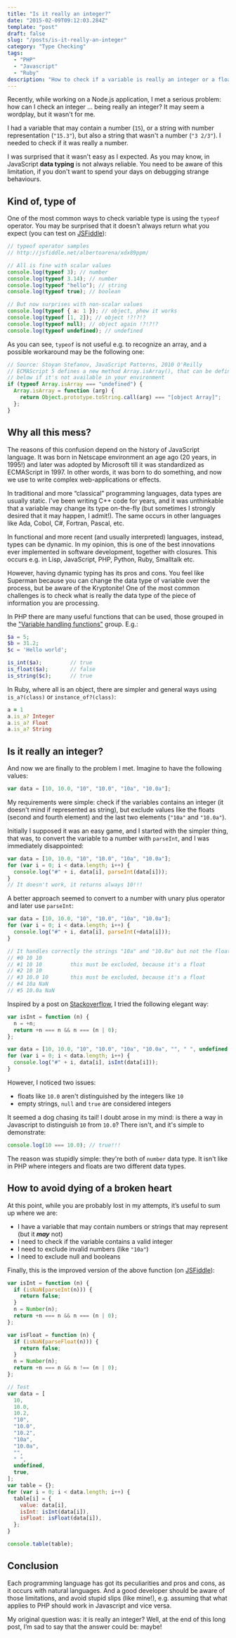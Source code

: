```yaml
---
title: "Is it really an integer?"
date: "2015-02-09T09:12:03.284Z"
template: "post"
draft: false
slug: "/posts/is-it-really-an-integer"
category: "Type Checking"
tags:
  - "PHP"
  - "Javascript"
  - "Ruby"
description: "How to check if a variable is really an integer or a float in Javascript, and some considerations on data types."
---
```


Recently, while working on a Node.js application, I met a serious problem: how can I check an integer … being really an
integer? It may seem a wordplay, but it wasn't for me.

I had a variable that may contain a number (`15`), or a string with number representation (`"15.3"`), but also a string
that wasn't a number (`"3 2/3"`). I needed to check if it was really a number.

I was surprised that it wasn't easy as I expected. As you may know, in JavaScript **data typing** is not always
reliable.
You need to be aware of this limitation, if you don't want to spend your days on debugging strange behaviours.

## Kind of, type of

One of the most common ways to check variable type is using the `typeof` operator. You may be surprised that it doesn't
always return what you expect (you can test on [JSFiddle](https://jsfiddle.net/albertoarena/xdx89ppm/)):

```javascript
// typeof operator samples
// http://jsfiddle.net/albertoarena/xdx89ppm/

// All is fine with scalar values
console.log(typeof 3); // number
console.log(typeof 3.14); // number
console.log(typeof "hello"); // string
console.log(typeof true); // boolean

// But now surprises with non-scalar values
console.log(typeof { a: 1 }); // object, phew it works
console.log(typeof [1, 2]); // object !?!?!?
console.log(typeof null); // object again !?!?!?
console.log(typeof undefined); // undefined
```

As you can see, `typeof` is not useful e.g. to recognize an array, and a possible workaround may be the following one:

```javascript
// Source: Stoyan Stefanov, JavaScript Patterns, 2010 O'Reilly
// ECMAScript 5 defines a new method Array.isArray(), that can be defined
// below if it's not available in your environment
if (typeof Array.isArray === "undefined") {
  Array.isArray = function (arg) {
    return Object.prototype.toString.call(arg) === "[object Array]";
  };
}
```

## Why all this mess?

The reasons of this confusion depend on the history of JavaScript language. It was born in Netscape environment an age
ago (20 years, in 1995!) and later was adopted by Microsoft till it was standardized as ECMAScript in 1997. In other
words, it was born to do something, and now we use to write complex web-applications or effects.

In traditional and more “classical” programming languages, data types are usually static. I've been writing C++ code for
years, and it was unthinkable that a variable may change its type on-the-fly (but sometimes I strongly desired that it
may happen, I admit!). The same occurs in other languages like Ada, Cobol, C#, Fortran, Pascal, etc.

In functional and more recent (and usually interpreted) languages, instead, types can be dynamic. In my opinion, this is
one of the best innovations ever implemented in software development, together with closures. This occurs e.g. in Lisp,
JavaScript, PHP, Python, Ruby, Smalltalk etc.

However, having dynamic typing has its pros and cons. You feel like Superman because you can change the data type of
variable over the process, but be aware of the Kryptonite! One of the most common challenges is to check what is really
the data type of the piece of information you are processing.

In PHP there are many useful functions that can be used, those grouped in
the ["Variable handling functions"](https://www.php.net/manual/en/ref.var.php) group. E.g.:

```php
$a = 5;
$b = 31.2;
$c = 'Hello world';

is_int($a);         // true
is_float($a);       // false
is_string($c);      // true
```

In Ruby, where all is an object, there are simpler and general ways using `is_a?(class)` or `instance_of?(class)`:

```ruby
a = 1
a.is_a? Integer
a.is_a? Float
a.is_a? String
```

## Is it really an integer?

And now we are finally to the problem I met. Imagine to have the following values:

```javascript
var data = [10, 10.0, "10", "10.0", "10a", "10.0a"];
```

My requirements were simple: check if the variables contains an integer (it doesn't mind if represented as string), but
exclude values like the floats (second and fourth element) and the last two elements (`"10a"` and `"10.0a"`).

Initially I supposed it was an easy game, and I started with the simpler thing, that was, to convert the variable to a
number with `parseInt`, and I was immediately disappointed:

```javascript
var data = [10, 10.0, "10", "10.0", "10a", "10.0a"];
for (var i = 0; i < data.length; i++) {
  console.log("#" + i, data[i], parseInt(data[i]));
}
// It doesn't work, it returns always 10!!!
```

A better approach seemed to convert to a number with unary plus operator and later use `parseInt`:

```javascript
var data = [10, 10.0, "10", "10.0", "10a", "10.0a"];
for (var i = 0; i < data.length; i++) {
  console.log("#" + i, data[i], parseInt(+data[i]));
}

// It handles correctly the strings "10a" and "10.0a" but not the floats
// #0 10 10
// #1 10 10         this must be excluded, because it's a float
// #2 10 10
// #3 10.0 10       this must be excluded, because it's a float
// #4 10a NaN
// #5 10.0a NaN
```

Inspired by a post
on [Stackoverflow](https://stackoverflow.com/questions/3885817/how-do-i-check-that-a-number-is-float-or-integer/3885844#3885844),
I tried the following elegant way:

```javascript
var isInt = function (n) {
  n = +n;
  return +n === n && n === (n | 0);
};

var data = [10, 10.0, "10", "10.0", "10a", "10.0a", "", " ", undefined, true];
for (var i = 0; i < data.length; i++) {
  console.log("#" + i, data[i], isInt(data[i]));
}
```

However, I noticed two issues:

- floats like `10.0` aren't distinguished by the integers like `10`
- empty strings, `null` and `true` are considered integers

It seemed a dog chasing its tail! I doubt arose in my mind: is there a way in Javascript to distinguish `10`
from `10.0`? There isn't, and it's simple to demonstrate:

```javascript
console.log(10 === 10.0); // true!!!
```

The reason was stupidly simple: they're both of `number` data type. It isn't like in PHP where integers and floats are
two different data types.

## How to avoid dying of a broken heart

At this point, while you are probably lost in my attempts, it’s useful to sum up where we are:

- I have a variable that may contain numbers or strings that may represent (but it _**may**_ not)
- I need to check if the variable contains a valid integer
- I need to exclude invalid numbers (like `"10a"`)
- I need to exclude null and booleans

Finally, this is the improved version of the above function (on [JSFiddle](https://jsfiddle.net/albertoarena/o48y7bo3/1/)):

```javascript
var isInt = function (n) {
  if (isNaN(parseInt(n))) {
    return false;
  }
  n = Number(n);
  return +n === n && n === (n | 0);
};

var isFloat = function (n) {
  if (isNaN(parseFloat(n))) {
    return false;
  }
  n = Number(n);
  return +n === n && n !== (n | 0);
};

// Test
var data = [
  10,
  10.0,
  10.2,
  "10",
  "10.0",
  "10.2",
  "10a",
  "10.0a",
  "",
  " ",
  undefined,
  true,
];
var table = {};
for (var i = 0; i < data.length; i++) {
  table[i] = {
    value: data[i],
    isInt: isInt(data[i]),
    isFloat: isFloat(data[i]),
  };
}

console.table(table);
```

## Conclusion

Each programming language has got its peculiarities and pros and cons, as it occurs with natural languages. And a good developer should be aware of those limitations, and avoid stupid slips (like mine!), e.g. assuming that what applies to PHP should work in Javascript and vice versa.

My original question was: it is really an integer? Well, at the end of this long post, I’m sad to say that the answer could be: maybe!
